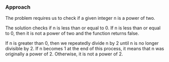 ### Approach

The problem requires us to check if a given integer n is a power of two.

The solution checks if n is less than or equal to 0. If n is less than or equal to 0, then it is not a power of two and the function returns false.

If n is greater than 0, then we repeatedly divide n by 2 until n is no longer divisible by 2. If n becomes 1 at the end of this process, it means that n was originally a power of 2. Otherwise, it is not a power of 2.
